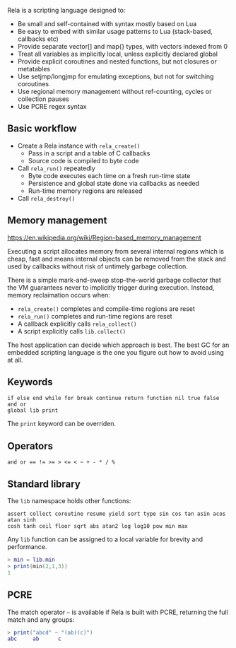 Rela is a scripting language designed to:

* Be small and self-contained with syntax mostly based on Lua
* Be easy to embed with similar usage patterns to Lua (stack-based, callbacks etc)
* Provide separate vector[] and map{} types, with vectors indexed from 0
* Treat all variables as implicitly local, unless explicitly declared global
* Provide explicit coroutines and nested functions, but not closures or metatables
* Use setjmp/longjmp for emulating exceptions, but not for switching coroutines
* Use regional memory management without ref-counting, cycles or collection pauses
* Use PCRE regex syntax

## Basic workflow

* Create a Rela instance with `rela_create()`
  * Pass in a script and a table of C callbacks
  * Source code is compiled to byte code
* Call `rela_run()` repeatedly
  * Byte code executes each time on a fresh run-time state
  * Persistence and global state done via callbacks as needed
  * Run-time memory regions are released
* Call `rela_destroy()`

## Memory management

https://en.wikipedia.org/wiki/Region-based_memory_management

Executing a script allocates memory from several internal regions which is cheap,
fast and means internal objects can be removed from the stack and used by callbacks
without risk of untimely garbage collection.

There is a simple mark-and-sweep stop-the-world garbage collector that the VM
guarantees never to implicitly trigger during execution. Instead, memory
reclaimation occurs when:

* `rela_create()` completes and compile-time regions are reset
* `rela_run()` completes and run-time regions are reset
* A callback explicitly calls `rela_collect()`
* A script explicitly calls `lib.collect()`

The host application can decide which approach is best. The best GC for an
embedded scripting language is the one you figure out how to avoid using at all.

## Keywords

```
if else end while for break continue return function nil true false and or
global lib print
```

The `print` keyword can be overriden.

## Operators

```
and or == != >= > <= < ~ + - * / %
```

## Standard library

The `lib` namespace holds other functions:

```
assert collect coroutine resume yield sort type sin cos tan asin acos atan sinh
cosh tanh ceil floor sqrt abs atan2 log log10 pow min max
```

Any `lib` function can be assigned to a local variable for brevity and
performance.

```lua
> min = lib.min
> print(min(2,1,3))
1
```

## PCRE

The match operator `~` is available if Rela is built with PCRE, returning the
full match and any groups:

```lua
> print("abcd" ~ "(ab)(c)")
abc     ab      c
```

